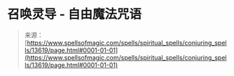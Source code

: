 <!--yml

分类：未分类

日期：2024年6月12日 18:52:07

-->

# 召唤灵导 - 自由魔法咒语

> 来源：[https://www.spellsofmagic.com/spells/spiritual_spells/conjuring_spells/13619/page.html#0001-01-01](https://www.spellsofmagic.com/spells/spiritual_spells/conjuring_spells/13619/page.html#0001-01-01)

